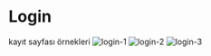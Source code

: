 # Login
kayıt sayfası örnekleri
![login-1](https://user-images.githubusercontent.com/116516795/213326846-8c948339-bb36-4201-a894-b31eb8a06ee5.png)
![login-2](https://user-images.githubusercontent.com/116516795/213326877-dac4697a-ac90-47c0-b10b-a59f7a06b92a.png)
![login-3](https://user-images.githubusercontent.com/116516795/213326887-b14b5661-d68c-4f1d-b240-336765651948.png)
